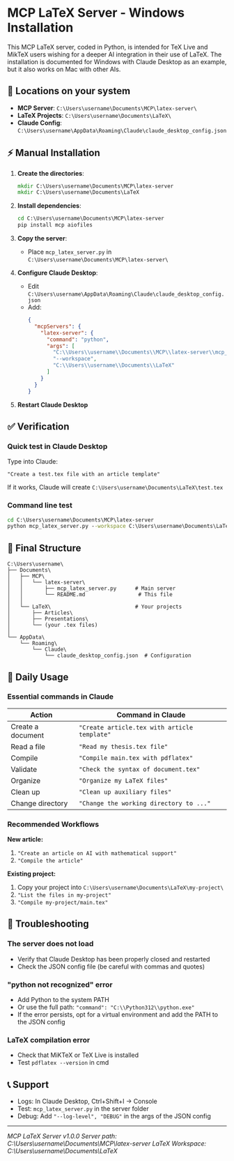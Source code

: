 # MCP LaTeX Server - Windows Installation
This MCP LaTeX server, coded in Python, is intended for TeX Live and MikTeX users wishing for a deeper AI integration in their use of LaTeX. The installation is documented for Windows with Claude Desktop as an example, but it also works on Mac with other AIs.

## 📍 Locations on your system

  - **MCP Server**: `C:\Users\username\Documents\MCP\latex-server\`
  - **LaTeX Projects**: `C:\Users\username\Documents\LaTeX\`
  - **Claude Config**: `C:\Users\username\AppData\Roaming\Claude\claude_desktop_config.json`

## ⚡ Manual Installation

1.  **Create the directories**:

    ```cmd
    mkdir C:\Users\username\Documents\MCP\latex-server
    mkdir C:\Users\username\Documents\LaTeX
    ```

2.  **Install dependencies**:

    ```cmd
    cd C:\Users\username\Documents\MCP\latex-server
    pip install mcp aiofiles
    ```

3.  **Copy the server**:

      - Place `mcp_latex_server.py` in `C:\Users\username\Documents\MCP\latex-server\`

4.  **Configure Claude Desktop**:

      - Edit `C:\Users\username\AppData\Roaming\Claude\claude_desktop_config.json`
      - Add:
        ```json
        {
          "mcpServers": {
            "latex-server": {
              "command": "python",
              "args": [
                "C:\\Users\\username\\Documents\\MCP\\latex-server\\mcp_latex_server.py",
                "--workspace",
                "C:\\Users\\username\\Documents\\LaTeX"
              ]
            }
          }
        }
        ```

5.  **Restart Claude Desktop**

## ✅ Verification

### Quick test in Claude Desktop

Type into Claude:

```
"Create a test.tex file with an article template"
```

If it works, Claude will create `C:\Users\username\Documents\LaTeX\test.tex`

### Command line test

```cmd
cd C:\Users\username\Documents\MCP\latex-server
python mcp_latex_server.py --workspace C:\Users\username\Documents\LaTeX
```

## 📂 Final Structure

```
C:\Users\username\
├── Documents\
│   ├── MCP\
│   │   └── latex-server\
│   │       ├── mcp_latex_server.py      # Main server
│   │       └── README.md                 # This file
│   │
│   └── LaTeX\                           # Your projects
│       ├── Articles\
│       ├── Presentations\
│       └── (your .tex files)
│
└── AppData\
    └── Roaming\
        └── Claude\
            └── claude_desktop_config.json  # Configuration
```

## 🎯 Daily Usage

### Essential commands in Claude

| Action | Command in Claude |
|---|---|
| Create a document | `"Create article.tex with article template"` |
| Read a file | `"Read my thesis.tex file"` |
| Compile | `"Compile main.tex with pdflatex"` |
| Validate | `"Check the syntax of document.tex"` |
| Organize | `"Organize my LaTeX files"` |
| Clean up | `"Clean up auxiliary files"` |
| Change directory | `"Change the working directory to ..."` |

### Recommended Workflows

**New article:**

1.  `"Create an article on AI with mathematical support"`
2.  `"Compile the article"`

**Existing project:**

1.  Copy your project into `C:\Users\username\Documents\LaTeX\my-project\`
2.  `"List the files in my-project"`
3.  `"Compile my-project/main.tex"`

## 🔧 Troubleshooting

### The server does not load

  - Verify that Claude Desktop has been properly closed and restarted
  - Check the JSON config file (be careful with commas and quotes)

### "python not recognized" error

  - Add Python to the system PATH
  - Or use the full path: `"command": "C:\\Python312\\python.exe"`
  - If the error persists, opt for a virtual environment and add the PATH to the JSON config

### LaTeX compilation error

  - Check that MiKTeX or TeX Live is installed
  - Test `pdflatex --version` in cmd

## 📞 Support

  - Logs: In Claude Desktop, Ctrl+Shift+I → Console
  - Test: `mcp_latex_server.py` in the server folder
  - Debug: Add `"--log-level", "DEBUG"` in the args of the JSON config

-----

*MCP LaTeX Server v1.0.0* 
*Server path: C:\\Users\\username\\Documents\\MCP\\latex-server* *LaTeX Workspace: C:\\Users\\username\\Documents\\LaTeX*

